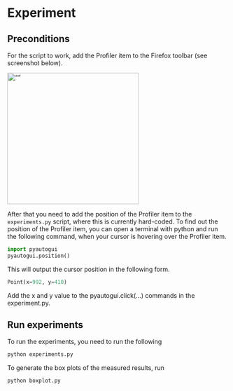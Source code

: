 # Experiment

## Preconditions
For the script to work, add the Profiler item to the Firefox toolbar (see screenshot below). 

<img src="./images/profiler_screenshot.png" alt= “” width="300" height="300">

After that you need to add the position of the Profiler item to the `experiments.py` script, where this is currently hard-coded. To find out the position of the Profiler item, you can open a terminal with python and run the following command, when your cursor is hovering over the Profiler item.

```python
import pyautogui
pyautogui.position()
```

This will output the cursor position in the following form.

```python
Point(x=992, y=410)
```

Add the x and y value to the pyautogui.click(...) commands in the experiment.py.

## Run experiments

To run the experiments, you need to run the following
```sh
python experiments.py
```

To generate the box plots of the measured results, run
```sh
python boxplot.py
```